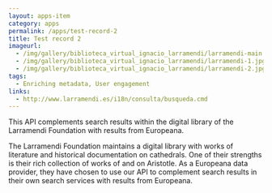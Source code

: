 ```yaml
---
layout: apps-item
category: apps
permalink: /apps/test-record-2
title: Test record 2
imageurl:
  - /img/gallery/biblioteca_virtual_ignacio_larramendi/larramendi-main.jpg
  - /img/gallery/biblioteca_virtual_ignacio_larramendi/larramendi-1.jpg
  - /img/gallery/biblioteca_virtual_ignacio_larramendi/larramendi-2.jpg
tags:
  - Enriching metadata, User engagement
links:
  - http://www.larramendi.es/i18n/consulta/busqueda.cmd
---
```


This API complements search results within the digital library of the Larramendi Foundation with results from Europeana.

The Larramendi Foundation maintains a digital library with works of literature and historical documentation on cathedrals. One of their strengths is their rich collection of works of and on Aristotle. As a Europeana data provider, they have chosen to use our API to complement search results in their own search services with results from Europeana.
